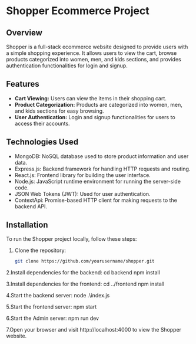 # Shopper Ecommerce Project

## Overview

Shopper is a full-stack ecommerce website designed to provide users with a simple shopping experience. It allows users to view the cart, 
browse products categorized into women, men, and kids sections, and provides authentication functionalities for login and signup.

## Features

- **Cart Viewing:** Users can view the items in their shopping cart.
- **Product Categorization:** Products are categorized into women, men, and kids sections for easy browsing.
- **User Authentication:** Login and signup functionalities for users to access their accounts.

## Technologies Used

- MongoDB: NoSQL database used to store product information and user data.
- Express.js: Backend framework for handling HTTP requests and routing.
- React.js: Frontend library for building the user interface.
- Node.js: JavaScript runtime environment for running the server-side code.
- JSON Web Tokens (JWT): Used for user authentication.
- ContextApi: Promise-based HTTP client for making requests to the backend API.

## Installation

To run the Shopper project locally, follow these steps:

1. Clone the repository:

   ```bash
   git clone https://github.com/yourusername/shopper.git

2.Install dependencies for the backend:
cd backend
npm install

3.Install dependencies for the frontend:
cd ../frontend
npm install

4.Start the backend server:
node .\index.js

5.Start the frontend server:
npm start

6.Start the Admin server:
npm run dev

7.Open your browser and visit http://localhost:4000 to view the Shopper website.
